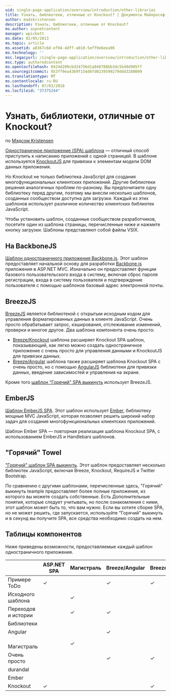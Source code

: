```yaml
---
uid: single-page-application/overview/introduction/other-libraries
title: Узнать, библиотеки, отличные от Knockout? | Документы Майкрософт
author: madskristensen
description: Узнать, библиотеки, отличные от Knockout?
ms.author: aspnetcontent
manager: wpickett
ms.date: 02/05/2013
ms.topic: article
ms.assetid: a8367c6d-ef94-4dff-a010-5eff9e6eea96
ms.technology: ''
msc.legacyurl: /single-page-application/overview/introduction/other-libraries
msc.type: authoredcontent
ms.openlocfilehash: 0424d209cbd24756d1a840788bb3dc5b48d905ff
ms.sourcegitcommit: 953ff9ea4369f154d6fd0239599279ddd3280009
ms.translationtype: MT
ms.contentlocale: ru-RU
ms.lasthandoff: 07/03/2018
ms.locfileid: "37375244"
---
```

<a name="know-a-library-other-than-knockout"></a>Узнать, библиотеки, отличные от Knockout?
====================
по [Мэдсом Kristensen](https://github.com/madskristensen)

[Одностраничное приложение (SPA) шаблона](knockoutjs-template.md) — отличный способ приступить к написанию приложений с одной страницей. В шаблоне используется [KnockoutJS](http://knockoutjs.com/) для привязки к элементам модели DOM данных приложения.

Но Knockout не только библиотека JavaScript для создания многофункциональных клиентских приложений. Другие библиотеки решения аналогичных проблем по-разному. Вы предпочитаете одну библиотеку перед другим, поэтому мы внесли несколько шаблонов, созданных сообществом доступна для загрузки. Каждый из этих шаблонов использует различное количество клиентских библиотек JavaScript.

Чтобы установить шаблон, созданные сообществом разработчиков, посетите один из шаблона страницы, перечисленные ниже и нажмите кнопку загрузки. Шаблоны представляют собой файлы VSIX.

## <a name="backbonejs"></a>На BackboneJS

[Шаблон одностраничного приложения Backbone.js](../templates/backbonejs-template.md). Этот шаблон предоставляет начальной основу для разработки [Backbone.js](http://backbonejs.org/) приложения в ASP.NET MVC. Изначально он предоставляет функции базового пользовательского входа в систему, включая сброс пароля регистрации, входа в систему пользователя и подтверждение пользователя с помощью шаблонов базовый адрес электронной почты.

## <a name="breezejs"></a>BreezeJS

[BreezeJS](http://www.breezejs.com/?utm_source=ms-spa) является библиотекой с открытым исходным кодом для управления форматированных данных в клиенте JavaScript. Очень просто обрабатывает запрос, кэширования, отслеживание изменений, проверки и многое другое. Два шаблона компонента очень просто:

- [Breeze/Knockout](../templates/breezeknockout-template.md) шаблона расширяет Knockout SPA шаблон, показывающий, как легко можно создать одностраничное приложение с очень просто для управления данными и KnockoutJS для привязки данных.
- [Breeze/Angular](../templates/breezeangular-template.md) шаблона также расширяет шаблона Knockout SPA с очень просто, но с помощью [AngularJS](http://angularjs.org) библиотеки для привязки данных, введение зависимостей и управления на экране.

Кроме того [шаблон "Горячий" SPA выкинуть](../templates/hottowel-template.md) использует BreezeJS.

## <a name="emberjs"></a>EmberJS

[Шаблон EmberJS SPA](../templates/emberjs-template.md). Этот шаблон использует [Ember](http://emberjs.com/), библиотеку мощные MVC JavaScript, которая позволяет решить широкий набор задач для создания многофункциональных клиентских приложений.

Шаблон Ember SPA — повторная реализация шаблона Knockout SPA, с использованием EmberJS и Handlebars шаблонов.

## <a name="hot-towel"></a>"Горячий" Towel

["Горячий" шаблон SPA выкинуть](../templates/hottowel-template.md). Этот шаблон предоставляет несколько библиотек JavaScript, включая Breeze, Knockout, RequireJS и Twitter Bootstrap.

По сравнению с другими шаблонами, перечисленные здесь, "Горячий" выкинуть teample предоставляет более полные приложения, из которого вы можете создать собственные. Есть Дополнительные понятия, которые следует учитывать, но после ознакомления с ними, этот шаблон может быть то, что вам нужно. Если вы хотите сборке SPA, но не может решить, где запускается, используйте "Горячий" выкинуть и в секунд вы получите SPA, все средства необходимо создать на нем.

## <a name="feature-table"></a>Таблицы компонентов

Ниже приведены возможности, предоставляемые каждый шаблон одностраничного приложения.


|                        | ASP.NET SPA | Магистраль | Breeze/Angular | Breeze/KO |  Ember   | "Горячий" Towel |
|------------------------|-------------|----------|----------------|-----------|----------|-----------|
|      Примере ToDo       |  &#10003;   |          |    &#10003;    | &#10003;  | &#10003; |           |
|     Исходного шаблона      |             | &#10003; |                |           |          | &#10003;  |
| Переходов и истории |             | &#10003; |    &#10003;    |           | &#10003; | &#10003;  |
|        Библиотеки        |             |          |                |           |          |           |
|        Angular         |             |          |    &#10003;    |           |          |           |
|    &#8195;Магистраль     |             | &#10003; |                |           |          |           |
|         Очень просто         |             |          |    &#10003;    | &#10003;  |          | &#10003;  |
|        durandal        |             |          |                |           |          | &#10003;  |
|         Ember          |             |          |                |           | &#10003; |           |
|        Knockout        |  &#10003;   |          |                | &#10003;  |          | &#10003;  |


